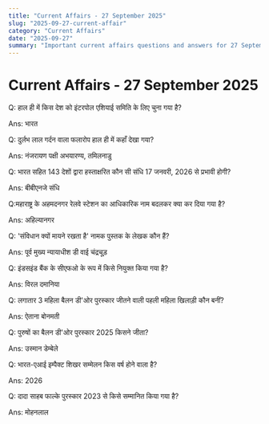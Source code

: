 ```yaml
---
title: "Current Affairs - 27 September 2025"
slug: "2025-09-27-current-affair"
category: "Current Affairs"
date: "2025-09-27"
summary: "Important current affairs questions and answers for 27 September 2025."
---
```


 <div class="container mx-auto px-4 py-8">
    <h1 class="text-2xl font-bold mb-6"> Current Affairs - 27 September 2025 </h1>
    <div class="grid grid-cols-1 md:grid-cols-2 gap-6">
      <div class="bg-white dark:bg-gray-900 border rounded-lg p-4 shadow hover:shadow-lg transition">
        <p class="font-semibold mb-2">Q: हाल ही में किस देश को इंटरपोल एशियाई समिति के लिए चुना गया है?</p>
        <p class="text-gray-600 dark:text-gray-400">Ans: भारत</p>
      </div>
      <div class="bg-white dark:bg-gray-900 border rounded-lg p-4 shadow hover:shadow-lg transition">
        <p class="font-semibold mb-2">Q: दुर्लभ लाल गर्दन वाला फलारोप हाल ही में कहाँ देखा गया?</p>
        <p class="text-gray-600 dark:text-gray-400">Ans: नंजरायण पक्षी अभयारण्य, तमिलनाडु</p>
      </div>
      <div class="bg-white dark:bg-gray-900 border rounded-lg p-4 shadow hover:shadow-lg transition">
        <p class="font-semibold mb-2">Q: भारत सहित 143 देशों द्वारा हस्ताक्षरित कौन सी संधि 17 जनवरी, 2026 से प्रभावी होगी?</p>
        <p class="text-gray-600 dark:text-gray-400">Ans: बीबीएनजे संधि</p>
      </div>
      <div class="bg-white dark:bg-gray-900 border rounded-lg p-4 shadow hover:shadow-lg transition">
        <p class="font-semibold mb-2">Q:महाराष्ट्र के अहमदनगर रेलवे स्टेशन का आधिकारिक नाम बदलकर क्या कर दिया गया है?</p>
        <p class="text-gray-600 dark:text-gray-400">Ans: अहिल्यानगर</p>
      </div>
      <div class="bg-white dark:bg-gray-900 border rounded-lg p-4 shadow hover:shadow-lg transition">
        <p class="font-semibold mb-2">Q: 'संविधान क्यों मायने रखता है' नामक पुस्तक के लेखक कौन हैं?</p>
        <p class="text-gray-600 dark:text-gray-400">Ans: पूर्व मुख्य न्यायाधीश डी वाई चंद्रचूड़</p>
      </div>
      <div class="bg-white dark:bg-gray-900 border rounded-lg p-4 shadow hover:shadow-lg transition">
        <p class="font-semibold mb-2">Q: इंडसइंड बैंक के सीएफओ के रूप में किसे नियुक्त किया गया है?</p>
        <p class="text-gray-600 dark:text-gray-400">Ans: विरल दमानिया</p>
      </div>
      <div class="bg-white dark:bg-gray-900 border rounded-lg p-4 shadow hover:shadow-lg transition">
        <p class="font-semibold mb-2">Q: लगातार 3 महिला बैलन डी'ओर पुरस्कार जीतने वाली पहली महिला खिलाड़ी कौन बनीं?</p>
        <p class="text-gray-600 dark:text-gray-400">Ans: ऐताना बोनमती</p>
      </div>
      <div class="bg-white dark:bg-gray-900 border rounded-lg p-4 shadow hover:shadow-lg transition">
        <p class="font-semibold mb-2">Q: पुरुषों का बैलन डी'ओर पुरस्कार 2025 किसने जीता?</p>
        <p class="text-gray-600 dark:text-gray-400">Ans: उस्मान डेम्बेले</p>
      </div>
      <div class="bg-white dark:bg-gray-900 border rounded-lg p-4 shadow hover:shadow-lg transition">
        <p class="font-semibold mb-2">Q: भारत-एआई इम्पैक्ट शिखर सम्मेलन किस वर्ष होने वाला है?</p>
        <p class="text-gray-600 dark:text-gray-400">Ans: 2026</p>
      </div>
      <div class="bg-white dark:bg-gray-900 border rounded-lg p-4 shadow hover:shadow-lg transition">
        <p class="font-semibold mb-2">Q: दादा साहब फाल्के पुरस्कार 2023 से किसे सम्मानित किया गया है?</p>
        <p class="text-gray-600 dark:text-gray-400">Ans: मोहनलाल</p>
      </div>
    </div>
  </div>
